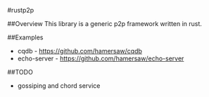 #rustp2p

##Overview
This library is a generic p2p framework written in rust.

##Examples
- cqdb - https://github.com/hamersaw/cqdb
- echo-server - https://github.com/hamersaw/echo-server

##TODO
- gossiping and chord service
